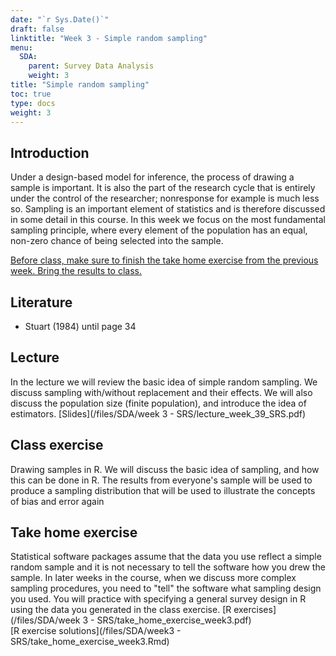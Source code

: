 ```yaml
---
date: "`r Sys.Date()`"
draft: false
linktitle: "Week 3 - Simple random sampling"
menu:
  SDA:
    parent: Survey Data Analysis
    weight: 3
title: "Simple random sampling"
toc: true
type: docs
weight: 3
---
```


## Introduction

Under a design-based model for inference, the process of drawing a sample is important. It is also the part of the research cycle that is entirely under the control of the researcher; nonresponse for example is much less so. Sampling is an important element of statistics and is therefore discussed in some detail in this course. In this week we focus on the most fundamental sampling principle, where every element of the population has an equal, non-zero chance of being selected into the sample.

<ins>Before class, make sure to finish the take home exercise from the previous week. Bring the results to class.</ins>

## Literature

- Stuart (1984) until page 34


## Lecture
In the lecture we will review the basic idea of simple random sampling. We discuss sampling with/without replacement and their effects. We will also discuss the population size (finite population), and introduce the idea of estimators. 
[Slides](/files/SDA/week 3 - SRS/lecture_week_39_SRS.pdf)


## Class exercise
Drawing samples in R. We will discuss the basic idea of sampling, and how this can be done in R. The results from everyone's sample will be used to produce a sampling distribution that will be used to illustrate the concepts of bias and error again

## Take home exercise
Statistical software packages assume that the data you use reflect a simple random sample and it is not necessary to tell the software how you drew the sample. In later weeks in the course, when we discuss more complex sampling procedures, you need to "tell" the software what sampling design you used. You will practice with specifying a general survey design in R using the data you generated in the class exercise.
[R exercises](/files/SDA/week 3 - SRS/take_home_exercise_week3.pdf)  
[R exercise solutions](/files/SDA/week3 - SRS/take_home_exercise_week3.Rmd)

